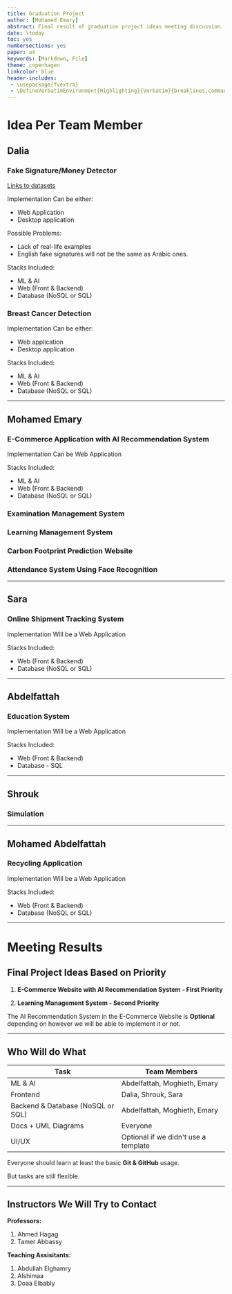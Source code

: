 ```yaml
---
title: Graduation Project
author: [Mohamed Emary]
abstract: Final result of graduation project ideas meeting discussion.
date: \today
toc: yes
numbersections: yes
paper: a4
keywords: [Markdown, File]
theme: copenhagen
linkcolor: blue
header-includes:
 - \usepackage{fvextra}
 - \DefineVerbatimEnvironment{Highlighting}{Verbatim}{breaklines,commandchars=\\\{\}}
---
```


# Idea Per Team Member

## Dalia

### Fake Signature/Money Detector

[Links to datasets](https://www.kaggle.com/search?q=signature)

Implementation Can be either:

- Web Application
- Desktop application

Possible Problems:

- Lack of real-life examples
- English fake signatures will not be the same as Arabic ones.

Stacks Included:

- ML & AI
- Web (Front & Backend)
- Database (NoSQL or SQL)

### Breast Cancer Detection

Implementation Can be either:

- Web application
- Desktop application

Stacks Included:

- ML & AI
- Web (Front & Backend)
- Database (NoSQL or SQL)

---

## Mohamed Emary

### E-Commerce Application with AI Recommendation System

Implementation Can be Web Application

Stacks Included:

- ML & AI
- Web (Front & Backend)
- Database (NoSQL or SQL)

### Examination Management System

### Learning Management System

### Carbon Footprint Prediction Website

### Attendance System Using Face Recognition

---

## Sara

### Online Shipment Tracking System

Implementation Will be a Web Application

Stacks Included:

- Web (Front & Backend)
- Database (NoSQL or SQL)

---

## Abdelfattah

### Education System

Implementation Will be a Web Application

Stacks Included:

- Web (Front & Backend)
- Database - SQL

---

## Shrouk

### Simulation

---

## Mohamed Abdelfattah

### Recycling Application

Implementation Will be a Web Application

Stacks Included:

- Web (Front & Backend)
- Database (NoSQL or SQL)

---

# Meeting Results

## Final Project Ideas Based on Priority

1. **E-Commerce Website with AI Recommendation System - First Priority**

2. **Learning Management System - Second Priority**

The AI Recommendation System in the E-Commerce Website is **Optional** depending on however we will be able to implement it or not.

---

## Who Will do What

| Task | Team Members |
| ---- | ------------ |
| ML & AI | Abdelfattah, Moghieth, Emary |
| Frontend | Dalia, Shrouk, Sara |
| Backend & Database (NoSQL or SQL) | Abdelfattah, Moghieth, Emary |
| Docs + UML Diagrams | Everyone |
| UI/UX | Optional if we didn't use a template |

Everyone should learn at least the basic **Git & GitHub** usage.

But tasks are still flexible.

---

## Instructors We Will Try to Contact

**Professors:**

1. Ahmed Hagag
2. Tamer Abbassy

**Teaching Assisitants:**

1. Abdullah Elghamry
2. Alshimaa
3. Doaa Elbably
